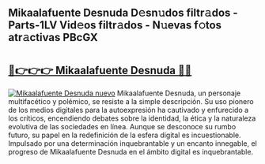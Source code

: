 ## Mikaalafuente Desnuda D𝚎sn𝚞dos filtr𝚊dos - Parts-1LV Vid𝚎os filtr𝚊dos - N𝚞evas f𝚘tos atr𝚊ctivas PBcGX

# <h2><a href="http://mbayb5j.tromn.icu/?c=Mikaalafuente+Desnuda">🔗👉👉👉 Mikaalafuente Desnuda 🔗🔗</a></h2>

[![Mikaalafuente Desnuda nuevo](https://i.imgur.com/pEAQMta.gif)](http://mbayb5j.tromn.icu/?c=Mikaalafuente+Desnuda)
Mikaalafuente Desnuda, un personaje multifacético y polémico, se resiste a la simple descripción. Su uso pionero de los medios digitales para la autoexpresión ha cautivado y enfurecido a los críticos, encendiendo debates sobre la identidad, la ética y la naturaleza evolutiva de las sociedades en línea. Aunque se desconoce su rumbo futuro, su papel en la redefinición de la esfera digital es incuestionable. Impulsado por una determinación inquebrantable y un encanto innegable, el progreso de Mikaalafuente Desnuda en el ámbito digital es inquebrantable.
